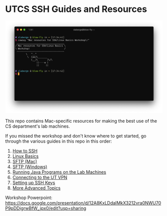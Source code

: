 # UTCS SSH Guides and Resources

![Readme Splash](Images/cowsay.png)

This repo contains Mac-specific resources for making the best use
of the CS department's lab machines.

If you missed the workshop and don't know where to get started, go through the various guides in this repo in this order:

1. [How to SSH](SSH.md)
2. [Linux Basics](Linux%20Basics.md)
3. [SFTP (Mac)](SFTP%20Mac%20Apps.md)
4. [SFTP (Windows)](SFTP%20Mac%20Apps.md)
5. [Running Java Programs on the Lab Machines](Java.md)
6. [Connecting to the UT VPN](UTVPN.md)
7. [Setting up SSH Keys](SSH%20Keys.md)
8. [More Advanced Topics](Advanced.md)

Workshop Powerpoint:
https://docs.google.com/presentation/d/12A8KxLDdaIMkX3212vra0NWU70P9pDDigrwBfW_jpx0/edit?usp=sharing
